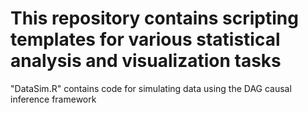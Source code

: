 # This repository contains scripting templates for various statistical analysis and visualization tasks

"DataSim.R" contains code for simulating data using the DAG causal inference framework
